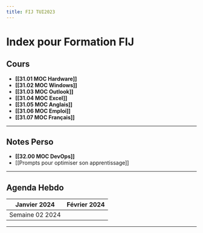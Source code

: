 ```yaml
---
title: FIJ TUI2023
---
```

# Index pour Formation FIJ
## Cours

- **[[31.01 MOC Hardware]]**
- **[[31.02 MOC Windows]]**
- **[[31.03 MOC Outlook]]**
- **[[31.04 MOC Excel]]**
- **[[31.05 MOC Anglais]]**
- **[[31.06 MOC Emploi]]**
- **[[31.07 MOC Français]]**
---
## Notes Perso

- **[[32.00 MOC DevOps]]**
- [[Prompts pour optimiser son apprentissage]]

---
## Agenda Hebdo

|**Janvier 2024**|**Février 2024**|
|-------|-------|
|Semaine 02 2024|


---
